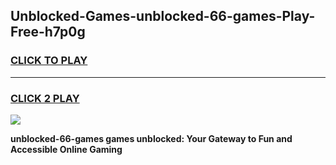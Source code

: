 
## Unblocked-Games-unblocked-66-games-Play-Free-h7p0g
<h3>
<a href="https://premium76.site?title=unblocked-66-games&ref=12A">CLICK TO PLAY</a></h3>
<hr>

<h3>
<a href="https://premium76.site?title=unblocked-66-games&ref=12A">CLICK 2 PLAY</a>
  
</h3>

<a href="https://premium76.site?title=unblocked-66-games&ref=12A"><img src="https://clearcache.store/games.png"></a>


**unblocked-66-games games unblocked: Your Gateway to Fun and Accessible Online Gaming**
